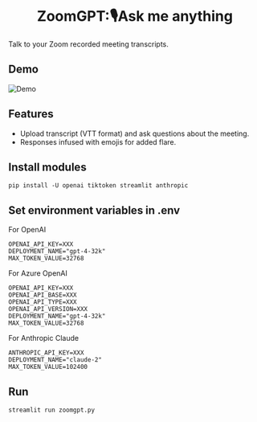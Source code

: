 <h1 align="center">
ZoomGPT:🎙️Ask me anything
</h1>

Talk to your Zoom recorded meeting transcripts.

## Demo

![Demo](demo.gif)

## Features

- Upload transcript (VTT format) and ask questions about the meeting.
- Responses infused with emojis for added flare.

## Install modules

```
pip install -U openai tiktoken streamlit anthropic
```

## Set environment variables in .env

For OpenAI

```
OPENAI_API_KEY=XXX
DEPLOYMENT_NAME="gpt-4-32k"
MAX_TOKEN_VALUE=32768
```

For Azure OpenAI

```
OPENAI_API_KEY=XXX
OPENAI_API_BASE=XXX
OPENAI_API_TYPE=XXX
OPENAI_API_VERSION=XXX
DEPLOYMENT_NAME="gpt-4-32k"
MAX_TOKEN_VALUE=32768
```

For Anthropic Claude

```
ANTHROPIC_API_KEY=XXX
DEPLOYMENT_NAME="claude-2"
MAX_TOKEN_VALUE=102400
```

## Run

```
streamlit run zoomgpt.py
```